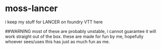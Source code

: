# moss-lancer
i keep my stuff for LANCER on foundry VTT here

##WARNING
most of these are probably unstable, i cannot guarantee it will work straight out of the box.
these are made for fun by me, hopefully whoever sees/uses this has just as much fun as me.
